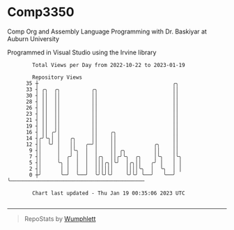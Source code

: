 # Comp3350
Comp Org and Assembly Language Programming with Dr. Baskiyar at Auburn University

Programmed in Visual Studio using the Irvine library

```
        Total Views per Day from 2022-10-22 to 2023-01-19

        Repository Views
      35 ┼                                           ╭╮
      33 ┤ ╭╮  ╭╮          ╭╮                        ││
      30 ┤ ││  ││          ││                        ││
      28 ┤ ││  ││          ││                        ││
      26 ┤ ││  ││          ││                        ││
      23 ┤ ││  ││          ││                        ││
      21 ┤ ││  ││          ││                        ││
      19 ┤ ││  ││          ││                        ││
      16 ┤ ││ ╭╯│          ││    ╭╮                  ││
      14 ┤╭╯╰╮│ │   ╭╮     ││    ││                  ││
      12 ┤│  ╰╯ │   ││   ╭─╯│    ││            ╭╮    ││
       9 ┤│     │   │╰╮  │  │    ││ ╭╮         ││    ││
       7 ┤│     │  ╭╯ │  │  │╭╮  ││╭╯╰╮  ╭╮    │╰╮   │╰╮
       5 ┤│     ╰╮ │  │  │  │││╭╮│╰╯  │╭╮││   ╭╯ │   │ │
       2 ┤│      │ │  │  │  ││││││    ││││╰╮  │  ╰╮  │ │
       0 ┼╯      ╰─╯  ╰──╯  ╰╯╰╯╰╯    ╰╯╰╯ ╰──╯   ╰──╯ ╰───────────────────────────────────────────

        Chart last updated - Thu Jan 19 00:35:06 2023 UTC
        
```

---

> RepoStats by [Wumphlett](https://github.com/Wumphlett)
